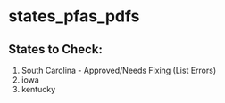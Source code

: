 # states_pfas_pdfs

## States to Check:

1. South Carolina - Approved/Needs Fixing (List Errors)
2. iowa
3. kentucky 
